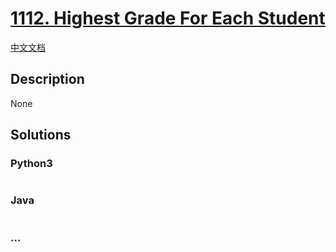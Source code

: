 # [1112. Highest Grade For Each Student](https://leetcode.com/problems/highest-grade-for-each-student)

[中文文档](/solution/1100-1199/1112.Highest%20Grade%20For%20Each%20Student/README.md)

## Description

None

## Solutions

<!-- tabs:start -->

### **Python3**

```python

```

### **Java**

```java

```

### **...**

```

```

<!-- tabs:end -->

